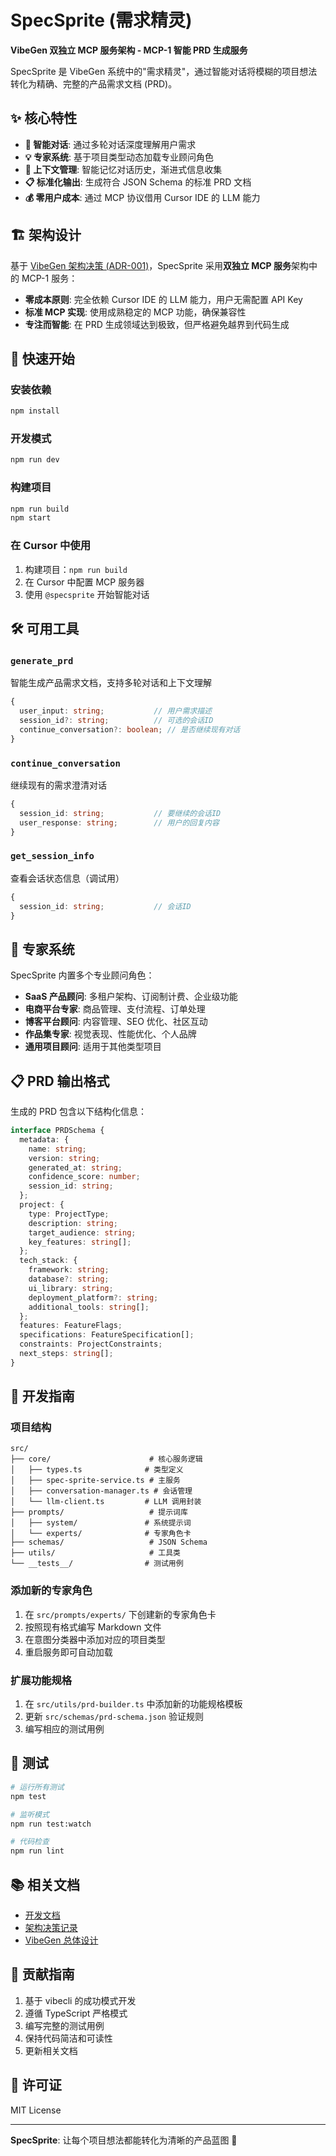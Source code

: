 # SpecSprite (需求精灵)

**VibeGen 双独立 MCP 服务架构 - MCP-1 智能 PRD 生成服务**

SpecSprite 是 VibeGen 系统中的"需求精灵"，通过智能对话将模糊的项目想法转化为精确、完整的产品需求文档 (PRD)。

## ✨ 核心特性

- **🧠 智能对话**: 通过多轮对话深度理解用户需求
- **💡 专家系统**: 基于项目类型动态加载专业顾问角色
- **🔄 上下文管理**: 智能记忆对话历史，渐进式信息收集
- **📋 标准化输出**: 生成符合 JSON Schema 的标准 PRD 文档
- **💰 零用户成本**: 通过 MCP 协议借用 Cursor IDE 的 LLM 能力

## 🏗️ 架构设计

基于 [VibeGen 架构决策 (ADR-001)](../docs/vibegen_architecture_decision.md)，SpecSprite 采用**双独立 MCP 服务**架构中的 MCP-1 服务：

- **零成本原则**: 完全依赖 Cursor IDE 的 LLM 能力，用户无需配置 API Key
- **标准 MCP 实现**: 使用成熟稳定的 MCP 功能，确保兼容性
- **专注而智能**: 在 PRD 生成领域达到极致，但严格避免越界到代码生成

## 🚀 快速开始

### 安装依赖

```bash
npm install
```

### 开发模式

```bash
npm run dev
```

### 构建项目

```bash
npm run build
npm start
```

### 在 Cursor 中使用

1. 构建项目：`npm run build`
2. 在 Cursor 中配置 MCP 服务器
3. 使用 `@specsprite` 开始智能对话

## 🛠️ 可用工具

### `generate_prd`
智能生成产品需求文档，支持多轮对话和上下文理解

```typescript
{
  user_input: string;           // 用户需求描述
  session_id?: string;          // 可选的会话ID
  continue_conversation?: boolean; // 是否继续现有对话
}
```

### `continue_conversation`
继续现有的需求澄清对话

```typescript
{
  session_id: string;           // 要继续的会话ID
  user_response: string;        // 用户的回复内容
}
```

### `get_session_info`
查看会话状态信息（调试用）

```typescript
{
  session_id: string;           // 会话ID
}
```

## 🧠 专家系统

SpecSprite 内置多个专业顾问角色：

- **SaaS 产品顾问**: 多租户架构、订阅制计费、企业级功能
- **电商平台专家**: 商品管理、支付流程、订单处理
- **博客平台顾问**: 内容管理、SEO 优化、社区互动
- **作品集专家**: 视觉表现、性能优化、个人品牌
- **通用项目顾问**: 适用于其他类型项目

## 📋 PRD 输出格式

生成的 PRD 包含以下结构化信息：

```typescript
interface PRDSchema {
  metadata: {
    name: string;
    version: string;
    generated_at: string;
    confidence_score: number;
    session_id: string;
  };
  project: {
    type: ProjectType;
    description: string;
    target_audience: string;
    key_features: string[];
  };
  tech_stack: {
    framework: string;
    database?: string;
    ui_library: string;
    deployment_platform?: string;
    additional_tools: string[];
  };
  features: FeatureFlags;
  specifications: FeatureSpecification[];
  constraints: ProjectConstraints;
  next_steps: string[];
}
```

## 🔧 开发指南

### 项目结构

```
src/
├── core/                      # 核心服务逻辑
│   ├── types.ts              # 类型定义
│   ├── spec-sprite-service.ts # 主服务
│   ├── conversation-manager.ts # 会话管理
│   └── llm-client.ts         # LLM 调用封装
├── prompts/                   # 提示词库
│   ├── system/               # 系统提示词
│   └── experts/              # 专家角色卡
├── schemas/                   # JSON Schema
├── utils/                     # 工具类
└── __tests__/                # 测试用例
```

### 添加新的专家角色

1. 在 `src/prompts/experts/` 下创建新的专家角色卡
2. 按照现有格式编写 Markdown 文件
3. 在意图分类器中添加对应的项目类型
4. 重启服务即可自动加载

### 扩展功能规格

1. 在 `src/utils/prd-builder.ts` 中添加新的功能规格模板
2. 更新 `src/schemas/prd-schema.json` 验证规则
3. 编写相应的测试用例

## 🧪 测试

```bash
# 运行所有测试
npm test

# 监听模式
npm run test:watch

# 代码检查
npm run lint
```

## 📚 相关文档

- [开发文档](../docs/specsprite_mcp_dev.md)
- [架构决策记录](../docs/vibegen_architecture_decision.md)
- [VibeGen 总体设计](../docs/vibegen.md)

## 🤝 贡献指南

1. 基于 vibecli 的成功模式开发
2. 遵循 TypeScript 严格模式
3. 编写完整的测试用例
4. 保持代码简洁和可读性
5. 更新相关文档

## 📄 许可证

MIT License

---

**SpecSprite**: 让每个项目想法都能转化为清晰的产品蓝图 🎯
